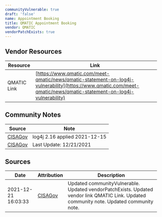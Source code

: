 ```yaml
---
communityVulnerable: true
draft: 'false'
name: Appointment Booking
title: QMATIC Appointment Booking
vendor: QMATIC
vendorPatchExists: true
---
```


## Vendor Resources
| Resource | Link |
| --- | --- |
| QMATIC Link | [https://www.qmatic.com/meet-qmatic/news/qmatic-statement-on-log4j-vulnerability](https://www.qmatic.com/meet-qmatic/news/qmatic-statement-on-log4j-vulnerability) |


## Community Notes
| Source | Note |
| --- | --- |
| [CISAGov](https://raw.githubusercontent.com/cisagov/log4j-affected-db/develop/README.md) | log4j 2.16 applied 2021-12-15 |
| [CISAGov](https://raw.githubusercontent.com/cisagov/log4j-affected-db/develop/README.md) | Last Update: 12/21/2021 |

## Sources
| Date | Attribution | Description |
| --- | --- | --- |
| 2021-12-21 16:03:33 | [CISAGov](https://raw.githubusercontent.com/cisagov/log4j-affected-db/develop/README.md) | Updated communityVulnerable. Updated vendorPatchExists. Updated vendor link QMATIC Link. Updated community note. Updated community note.  |
